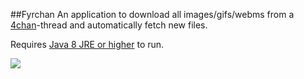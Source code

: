 ##Fyrchan
An application to download all images/gifs/webms from a [4chan](http://4chan.org/)-thread and automatically fetch new files. 


Requires [Java 8 JRE or higher](http://www.oracle.com/technetwork/java/javase/downloads/index.html) to run.

<img src=http://i.imgur.com/MxumFEe.png>
